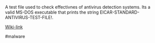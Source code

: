 A test file used to check effectivnes of antivirus detection systems.
Its a valid MS-DOS executable that prints the string EICAR-STANDARD-ANTIVIRUS-TEST-FILE!.

[Wiki-link](https://en.wikipedia.org/wiki/EICAR_test_file)

#malware
